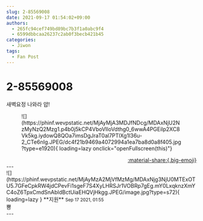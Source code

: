 ```yaml
---
slug: 2-85569008
date: 2021-09-17 01:54:02+09:00
authors:
  - 265fc94cef749bd89bc7b3f1a0abc9f4
  - 6599dbbcaa26237c2ab0f3becb421b45
categories:
  - Jiwon
tags:
  - Fan Post
---
```


# 2-85569008

<div class="post-container" markdown="1">
<div class="content-container md-sidebar__scrollwrap" markdown="1">

새벽요정 나와라 얍!
<figure markdown="1">
![](https://phinf.wevpstatic.net/MjAyMjA3MDJfNDcg/MDAxNjU2NzMyNzQ2Mzg1.p4b0j5kCP4VboVIloVdthg0_6wwA4PGEilp2XC8Vk5kg.iydowQ8QOa7imsDgJraT0al7PTlXg1l36u-2_CTe6nIg.JPEG/dc4f21b9469a4072994a1ea7ba8d0a8f405.jpg?type=e1920){ loading=lazy onclick="openFullscreen(this)"}
</figure>


</div>
</div>

<div style="text-align: right;" markdown="1">
<a href="https://weverse.io/fromis9/fanpost/2-85569008" style="text-align: right;">:material-share:{.big-emoji}</a>
</div>
---

<div class="comments-container md-sidebar__scrollwrap" markdown="1">
<div class="comment" markdown="1">
<div class='id-container' markdown="1">
![](https://phinf.wevpstatic.net/MjAyMzA2MjVfMzMg/MDAxNjg3NjU0MTExOTU5.7GFeCpkRW4jdCPevFi1sgeF7S4XyLHRSJr1VOBRp7gEg.mY0LxqknzXmYC4oZ6TpxCmdSnAbldBctUiaEHQVjHkgg.JPEG/image.jpg?type=s72){ loading=lazy }
**<span class="artist">지원</span>** <small>Sep 17 2021, 01:55</small><br>
</div>
<div class='comment-body' markdown="1">
뿅
</div>
</div>
</div>
---
